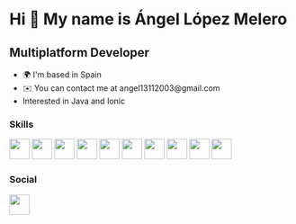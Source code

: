 <h1>Hi 👋 My name is Ángel López Melero</h1>
<h2>Multiplatform Developer</h2>
<ul>
	<li>🌍  I'm based in Spain</li>
	<li>✉️  You can contact me at angel13112003@gmail.com</li>
	<li>Interested in Java and Ionic</li>
</ul>
<h3>Skills</h3>
<p>
	<a href="https://www.oracle.com/es/java/"><img src="https://raw.githubusercontent.com/danielcranney/readme-generator/main/public/icons/skills/java-colored.svg" width="36" height="36"></a>
	<a href="https://www.php.net"><img src="https://raw.githubusercontent.com/danielcranney/readme-generator/main/public/icons/skills/php-colored.svg" width="36" height="36"></a>
	<a href="https://kotlinlang.org"><img src="https://raw.githubusercontent.com/danielcranney/readme-generator/main/public/icons/skills/kotlin-colored.svg" width="36" height="36"></a>
	<a href="https://developer.mozilla.org/en-US/docs/Glossary/HTML5"><img src="https://raw.githubusercontent.com/danielcranney/readme-generator/main/public/icons/skills/html5-colored.svg" width="36" height="36"></a>
	<a href="https://www.w3.org/TR/CSS/#css"><img src="https://raw.githubusercontent.com/danielcranney/readme-generator/main/public/icons/skills/css3-colored.svg" width="36" height="36"></a>
	<a href="https://www.mysql.com"><img src="https://raw.githubusercontent.com/danielcranney/readme-generator/main/public/icons/skills/mysql-colored.svg" width="36" height="36"></a>
	<a href="https://www.postgresql.org"><img src="https://raw.githubusercontent.com/danielcranney/readme-generator/main/public/icons/skills/postgresql-colored.svg" width="36" height="36"></a>
	<a href="https://www.mongodb.com/home"><img src="https://raw.githubusercontent.com/danielcranney/readme-generator/main/public/icons/skills/mongodb-colored.svg" width="36" height="36"></a>
	<a href="https://firebase.google.com"><img src="https://raw.githubusercontent.com/danielcranney/readme-generator/main/public/icons/skills/firebase-colored.svg" width="36" height="36"></a>
	<a href="https://www.heroku.com"><img src="https://raw.githubusercontent.com/danielcranney/readme-generator/main/public/icons/skills/heroku-colored.svg" width="36" height="36"></a>
</p>
<h3>Social</h3>
<p><a href="https://www.linkedin.com/in/angel-lopez-melero-309a5a225/">
<img src="https://raw.githubusercontent.com/danielcranney/readme-generator/main/public/icons/socials/linkedin.svg" width="36" height="36">
</a></p>
